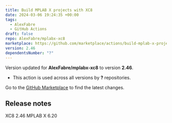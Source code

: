 ```yaml
---
title: Build MPLAB X projects with XC8
date: 2024-03-06 19:24:35 +00:00
tags:
  - AlexFabre
  - GitHub Actions
draft: false
repo: AlexFabre/mplabx-xc8
marketplace: https://github.com/marketplace/actions/build-mplab-x-projects-with-xc8
version: 2.46
dependentsNumber: "?"
---
```



Version updated for **AlexFabre/mplabx-xc8** to version **2.46**.
- This action is used across all versions by **?** repositories.

Go to the [GitHub Marketplace](https://github.com/marketplace/actions/build-mplab-x-projects-with-xc8) to find the latest changes.

## Release notes

XC8 2.46
MPLAB X 6.20
